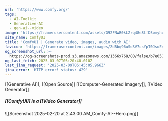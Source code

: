 ```yaml
---
url: 'https://www.comfy.org/'
tags:
  - AI-Toolkit
  - Generative-AI
  - gen-ai--video
image: 'https://framerusercontent.com/assets/G92FNwB0kLZrq48e8tfDSomyho.png'
site_name: ComfyUI
title: 'ComfyUI | Generate video, images, audio with AI'
favicon: 'https://framerusercontent.com/images/ZdBbq96uSdSV7csYpT0JsoE4.png'
og_screenshot_url: >-
  https://og-screenshots-prod.s3.amazonaws.com/1366x768/80/false/b7e051fa79209c2f81c719146eb3918dd837ff7d46f1595651008e8c242cf0bc.jpeg
og_last_fetch: 2025-03-07T05:20:40.010Z
last_jina_request: '2025-03-09T06:45:05.966Z'
jina_error: 'HTTP error! status: 429'
---
```

[[Generative AI]], [[Open Source]]
[[Computer-Generated Imagery]], [[Video Generator]]

##### [[ComfyUI]] is a [[Video Generator]]
![[Screenshot 2025-02-20 at 2.43.00 AM_Comfy-AI--Hero.png]]
